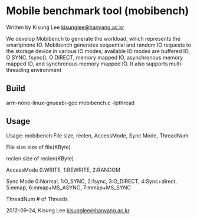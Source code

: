 Mobile benchmark tool (mobibench)
=================================

Written by Kisung Lee <kisunglee@hanyang.ac.kr>

We develop Mobibench to generate the workload, which
represents the smartphone IO. Mobibench generates sequential
and random IO requests to the storage device
in various IO modes; available IO modes are buffered
IO, O SYNC, fsync(), O DIRECT, memory mapped
IO, asynchronous memory mapped IO, and synchronous
memory mapped IO. It also supports multi-threading environment


Build
-----
arm-none-linux-gnueabi-gcc mobibench.c -lpthread


Usage
-----
Usage: mobibench File size, reclen, AccessMode, Sync Mode, ThreadNum

  File size     size of file(KByte)

  reclen        size of reclen(KByte)

  AccessMode    0:WRITE, 1:REWRITE, 2:RANDOM

  Sync Mode     0:Normal, 1:O_SYNC, 2:fsync, 3:O_DIRECT, 4:Sync+direct, 5:mmap, 6:mmap+MS_ASYNC, 7:mmap+MS_SYNC

  ThreadNum     # of Threads



2012-09-24, Kisung Lee <kisunglee@hanyang.ac.kr>
